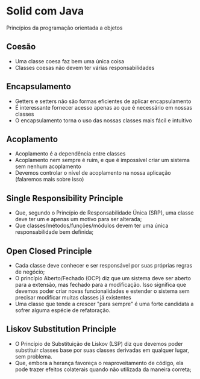 # Solid com Java
Princípios da programação orientada a objetos

## Coesão
- Uma classe coesa faz bem uma única coisa
- Classes coesas não devem ter várias responsabilidades

## Encapsulamento
- Getters e setters não são formas eficientes de aplicar encapsulamento
- É interessante fornecer acesso apenas ao que é necessário em nossas classes
- O encapsulamento torna o uso das nossas classes mais fácil e intuitivo

## Acoplamento
- Acoplamento é a dependência entre classes
- Acoplamento nem sempre é ruim, e que é impossível criar um sistema sem nenhum acoplamento
- Devemos controlar o nível de acoplamento na nossa aplicação (falaremos mais sobre isso)

## Single Responsibility Principle
- Que, segundo o Princípio de Responsabilidade Única (SRP), uma classe deve ter um e apenas um motivo para ser alterada;
- Que classes/métodos/funções/módulos devem ter uma única responsabilidade bem definida;

## Open Closed Principle
- Cada classe deve conhecer e ser responsável por suas próprias regras de negócio;
- O princípio Aberto/Fechado (OCP) diz que um sistema deve ser aberto para a extensão, mas fechado para a modificação. Isso significa que devemos poder criar novas funcionalidades e estender o sistema sem precisar modificar muitas classes já existentes
- Uma classe que tende a crescer "para sempre" é uma forte candidata a sofrer alguma espécie de refatoração.

## Liskov Substitution Principle
- O Princípio de Substituição de Liskov (LSP) diz que devemos poder substituir classes base por suas classes derivadas em qualquer lugar, sem problema.
- Que, embora a herança favoreça o reaproveitamento de código, ela pode trazer efeitos colaterais quando não utilizada da maneira correta;

